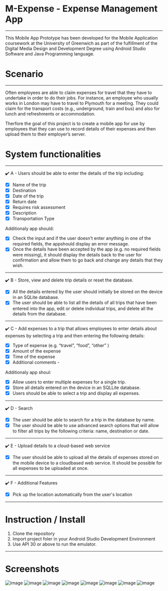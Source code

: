 # M-Expense - Expense Management App
---

This Mobile App Prototype has been developed for the Mobile Application coursework at the University of Greenwich as part of the fulfillment of the Digital Media Design and Development Degree using Android Studio Software and Java Programming language.

# Scenario
---

Often employees are able to claim expenses for travel that they have to undertake in order to do their jobs. For instance, an employee who usually works in London may have to travel to Plymouth for a meeting. They could
claim for the transport costs (e.g., underground, train and bus) and also for lunch and refreshments or accommodation.

Therfore the goal of this project is to create a mobile app for use by employees that they can use to record details of their expenses and then upload them to their employer’s server.

# System functionalities
---

:heavy_check_mark: A - Users should be able to enter the details of the trip including:

- [x] Name of the trip
- [x] Destination
- [x] Date of the trip
- [x] Return date
- [x] Requires risk assessment
- [x] Description
- [x] Transportation Type

Additionaly app should: 

- [x] Check the input and if the user doesn’t enter anything in one of the required fields, the appshould display an error message.
- [x] Once the details have been accepted by the app (e.g. no required fields were missing), it should display the details back to the user for confirmation and allow them to go back and change any details that they wish.

---

:heavy_check_mark: B - Store, view and delete trip details or reset the database.

- [x] All the details entered by the user should initially be stored on the device in an SQLite database.
- [x] The user should be able to list all the details of all trips that have been entered into the app, edit or delete individual trips, and delete all the details from the database.

---

:heavy_check_mark: C - Add expenses to a trip that allows employees to enter details about expenses by selecting a trip and then entering the following details:

- [x] Type of expense (e.g. “travel”, “food”, “other” )
- [x] Amount of the expense
- [x] Time of the expense
- [x] Additional comments -

Additionaly app shoul:

- [x] Allow users to enter multiple expenses for a single trip.
- [x] Store all details entered on the device in an SQLLite database.
- [x] Users should be able to select a trip and display all expenses.

---

:heavy_check_mark: D - Search

- [x] The user should be able to search for a trip in the database by name.
- [x] The user should be able to use advanced search options that will allow to filter all trips by the following criteria: name, destination or date.

---

:heavy_check_mark: E - Upload details to a cloud-based web service

- [x] The user should be able to upload all the details of expenses stored on the mobile device to a cloudbased web service. It should be possible for all expenses to be uploaded at once.

---

:heavy_check_mark: F - Additional Features

- [x] Pick up the location automatically from the user's location

---

# Instruction / Install

1. Clone the repository
2. Import project foler in your Android Studio Development Environment
3. Use API 30 or above to run the emulator.

---

# Screenshots

![image](https://user-images.githubusercontent.com/72602872/189371564-dd7b4f02-a684-4a91-a813-f8a3c0f51ec9.png)
![image](https://user-images.githubusercontent.com/72602872/189371698-7ed63a2a-a072-40c9-b6cd-70d88fb50071.png)
![image](https://user-images.githubusercontent.com/72602872/189371806-35d9d4c9-efe2-449a-b003-2e37e3616654.png)
![image](https://user-images.githubusercontent.com/72602872/189371906-77805254-bcb5-464e-99d3-b012bcb0b8ad.png)
![image](https://user-images.githubusercontent.com/72602872/189371973-6b480049-4da4-44b4-aa81-a5157e98ef1b.png)
![image](https://user-images.githubusercontent.com/72602872/189372183-a1b9737c-71b7-49ca-9276-4a307c6f1c7d.png)
![image](https://user-images.githubusercontent.com/72602872/189372256-2045871f-0519-4be0-a18d-07f40d8658bc.png)
![image](https://user-images.githubusercontent.com/72602872/189372356-4c88a174-c89a-4d77-883d-8a69eccb831d.png)









